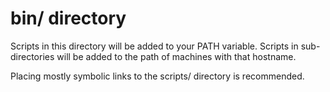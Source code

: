 
# bin/ directory

Scripts in this directory will be added to your PATH variable. Scripts in sub-directories will be added to the path of machines with that hostname.

Placing mostly symbolic links to the scripts/ directory is recommended.

